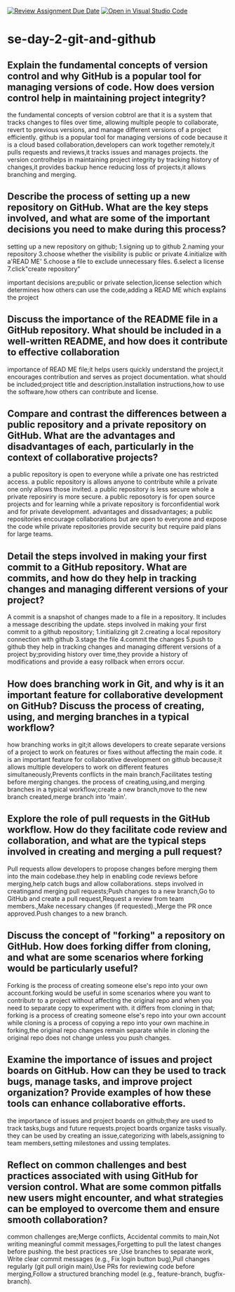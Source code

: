 [![Review Assignment Due Date](https://classroom.github.com/assets/deadline-readme-button-22041afd0340ce965d47ae6ef1cefeee28c7c493a6346c4f15d667ab976d596c.svg)](https://classroom.github.com/a/8wgCKhpZ)
[![Open in Visual Studio Code](https://classroom.github.com/assets/open-in-vscode-2e0aaae1b6195c2367325f4f02e2d04e9abb55f0b24a779b69b11b9e10269abc.svg)](https://classroom.github.com/online_ide?assignment_repo_id=18415294&assignment_repo_type=AssignmentRepo)
# se-day-2-git-and-github
## Explain the fundamental concepts of version control and why GitHub is a popular tool for managing versions of code. How does version control help in maintaining project integrity?
the fundamental concepts of version cobtrol are that it  is a system that tracks changes to files over time, allowing multiple people to collaborate, revert to previous versions, and manage different versions of a project efficiently.
github is a popular tool for managing versions of code because it is a cloud based collaboration,developers can work together remotely,it pulls requests and reviews,it tracks issues and manages projects.
the version controlhelps in maintaining project integrity by tracking history of changes,it provides backup hence reducing loss of projects,it allows branching and merging.

## Describe the process of setting up a new repository on GitHub. What are the key steps involved, and what are some of the important decisions you need to make during this process?
setting up a new repository on github;
1.signing up to github
2.naming your repository
3.choose whether the visibility is public or private
4.initialize with a'READ ME'
5.choose a file to exclude unnecessary files.
6.select a license 
7.click"create repository"

important decisions are;public or private selection,license selection which determines how others can use the code,adding a READ ME which explains the project


## Discuss the importance of the README file in a GitHub repository. What should be included in a well-written README, and how does it contribute to effective collaboration
importance of READ ME file;it helps users quickly understand the project,it encourages contribution and serves as project documentation.
what should be included;project title and description.installation instructions,how to use the software,how others can contribute and license.


## Compare and contrast the differences between a public repository and a private repository on GitHub. What are the advantages and disadvantages of each, particularly in the context of collaborative projects?
a public repository is open to everyone while a private one has restricted access.
a public repository is allows anyone to contribute while a private one only allows those invited.
a public repository is less secure whole a private reposiriry is more secure.
a public reposotory is for open source projects and for learning while a private repository is forconfidential work and for private development.
 advantages and dissadvantages;
 a public repositories encourage collaborations but are open to everyone and expose the code while private repositories provide security but require paid plans for large teams.

## Detail the steps involved in making your first commit to a GitHub repository. What are commits, and how do they help in tracking changes and managing different versions of your project?
A commit is a snapshot of changes made to a file in a repository. It includes a message describing the update.
steps involved in making your first commit to a github repository;
1.initializing git
2.creating a local repository connection with github
3.stage the file
4.commit the changes
5.push to github
they help in tracking changes and managing different versions of a project by;providing history over time,they provide a history of modifications and provide a easy rollback when errors occur.


## How does branching work in Git, and why is it an important feature for collaborative development on GitHub? Discuss the process of creating, using, and merging branches in a typical workflow?
how branching works in git;it allows developers to create separate versions of a project to work on features or fixes without affecting the main code.
it is an important feature for collaborative development on github because;it allows multiple developers to work on different features simultaneously,Prevents conflicts in the main branch,Facilitates testing before merging changes.
the process of creating,using,and merging branches in a typical workflow;create a new branch,move to the new branch created,merge branch into 'main'.


## Explore the role of pull requests in the GitHub workflow. How do they facilitate code review and collaboration, and what are the typical steps involved in creating and merging a pull request?
Pull requests allow developers to propose changes before merging them into the main codebase.they help in enabling code reviews before merging,help catch bugs and allow collaborations.
steps involved in creatingand merging pull requests;Push changes to a new branch,Go to GitHub and create a pull request,Request a review from team members.,Make necessary changes (if requested).,Merge the PR once approved.Push changes to a new branch.



## Discuss the concept of "forking" a repository on GitHub. How does forking differ from cloning, and what are some scenarios where forking would be particularly useful?
Forking is the process of creating someone else's repo into your own account.forking would be useful in some scenarios where you want to contributr to a project without affecting the original repo and when you need to separate copy to experiment with.
it differs from cloning in that; forking is a process of creating someone else's repo into your own account while cloning is a process of copying a repo into your own machine.in forking,the original repo changes  remain separate while in cloning the original repo does not change unless you push changes.

## Examine the importance of issues and project boards on GitHub. How can they be used to track bugs, manage tasks, and improve project organization? Provide examples of how these tools can enhance collaborative efforts.
the importance of issues and project boards on github;they are used to track tasks,bugs and future requests.project boards organize tasks visually.
they can be used by creating an issue,categorizing with labels,assigning to team members,setting milestones and ussing templates. 
## Reflect on common challenges and best practices associated with using GitHub for version control. What are some common pitfalls new users might encounter, and what strategies can be employed to overcome them and ensure smooth collaboration?
common challenges are;Merge conflicts, Accidental commits to main,Not writing meaningful commit messages,Forgetting to pull the latest changes before pushing.
the best practices sre ;Use branches to separate work, Write clear commit messages (e.g., Fix login button bug),Pull changes regularly (git pull origin main),Use PRs for reviewing code before merging,Follow a structured branching model (e.g., feature-branch, bugfix-branch).

